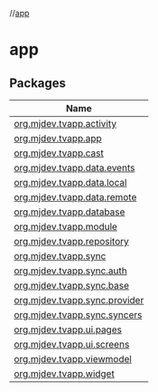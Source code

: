 //[app](index.md)

# app

## Packages

| Name |
|---|
| [org.mjdev.tvapp.activity](app/org.mjdev.tvapp.activity/index.md) |
| [org.mjdev.tvapp.app](app/org.mjdev.tvapp.app/index.md) |
| [org.mjdev.tvapp.cast](app/org.mjdev.tvapp.cast/index.md) |
| [org.mjdev.tvapp.data.events](app/org.mjdev.tvapp.data.events/index.md) |
| [org.mjdev.tvapp.data.local](app/org.mjdev.tvapp.data.local/index.md) |
| [org.mjdev.tvapp.data.remote](app/org.mjdev.tvapp.data.remote/index.md) |
| [org.mjdev.tvapp.database](app/org.mjdev.tvapp.database/index.md) |
| [org.mjdev.tvapp.module](app/org.mjdev.tvapp.module/index.md) |
| [org.mjdev.tvapp.repository](app/org.mjdev.tvapp.repository/index.md) |
| [org.mjdev.tvapp.sync](app/org.mjdev.tvapp.sync/index.md) |
| [org.mjdev.tvapp.sync.auth](app/org.mjdev.tvapp.sync.auth/index.md) |
| [org.mjdev.tvapp.sync.base](app/org.mjdev.tvapp.sync.base/index.md) |
| [org.mjdev.tvapp.sync.provider](app/org.mjdev.tvapp.sync.provider/index.md) |
| [org.mjdev.tvapp.sync.syncers](app/org.mjdev.tvapp.sync.syncers/index.md) |
| [org.mjdev.tvapp.ui.pages](app/org.mjdev.tvapp.ui.pages/index.md) |
| [org.mjdev.tvapp.ui.screens](app/org.mjdev.tvapp.ui.screens/index.md) |
| [org.mjdev.tvapp.viewmodel](app/org.mjdev.tvapp.viewmodel/index.md) |
| [org.mjdev.tvapp.widget](app/org.mjdev.tvapp.widget/index.md) |
